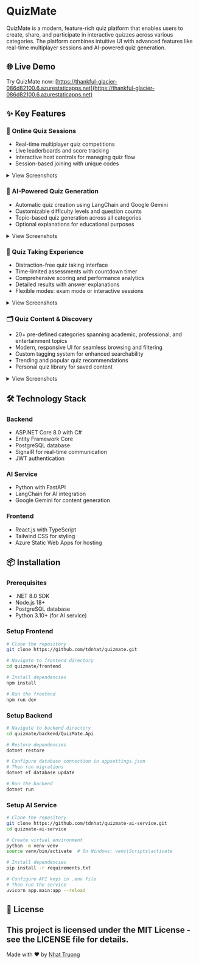 # QuizMate

QuizMate is a modern, feature-rich quiz platform that enables users to create, share, and participate in interactive quizzes across various categories. The platform combines intuitive UI with advanced features like real-time multiplayer sessions and AI-powered quiz generation.

## 🌐 Live Demo

Try QuizMate now: [https://thankful-glacier-086d82100.6.azurestaticapps.net](https://thankful-glacier-086d82100.6.azurestaticapps.net)

## ✨ Key Features

### 🚀 Online Quiz Sessions
- Real-time multiplayer quiz competitions
- Live leaderboards and score tracking
- Interactive host controls for managing quiz flow
- Session-based joining with unique codes

<details>
<summary>View Screenshots</summary>

#### Session Creation and Joining
![Quiz session information with join code](https://res.cloudinary.com/dqnnkfprw/image/upload/v1745206804/Screenshot_2025-04-21_100414_fgaelf.png)
*Quiz session information with join code and URL for participants*

#### Participant Experience
![Participant answer screen](https://res.cloudinary.com/dqnnkfprw/image/upload/v1745206804/Screenshot_2025-04-21_101152_l73jc8.png)
*Participants answer questions and receive immediate feedback*

#### Live Standings
![Current standings between questions](https://res.cloudinary.com/dqnnkfprw/image/upload/v1745206804/Screenshot_2025-04-21_101207_gachgd.png)
*Live leaderboard showing rankings between questions*

#### Session Summary
![Quiz session summary](https://res.cloudinary.com/dqnnkfprw/image/upload/v1745206804/Screenshot_2025-04-21_101503_vyqffj.png)
*End-of-session summary with final results and statistics*
</details>

### 🤖 AI-Powered Quiz Generation
- Automatic quiz creation using LangChain and Google Gemini
- Customizable difficulty levels and question counts
- Topic-based quiz generation across all categories
- Optional explanations for educational purposes

<details>
<summary>View Screenshots</summary>

#### AI Quiz Generator
![AI-powered quiz generation](https://res.cloudinary.com/dqnnkfprw/image/upload/v1745206804/Screenshot_2025-04-21_102031_njjo3i.png)
*Generate complete quizzes with customizable settings using AI*

#### AI-Generated Questions Review
![Quiz creation form with AI-generated questions](https://res.cloudinary.com/dqnnkfprw/image/upload/v1745208297/Screenshot_2025-04-21_110438_v12qns.png)
*Review and edit AI-generated questions before publishing your quiz*
</details>

### 📝 Quiz Taking Experience
- Distraction-free quiz taking interface
- Time-limited assessments with countdown timer
- Comprehensive scoring and performance analytics
- Detailed results with answer explanations
- Flexible modes: exam mode or interactive sessions

<details>
<summary>View Screenshots</summary>

#### Taking a Quiz
![Taking a quiz in exam mode](https://res.cloudinary.com/dqnnkfprw/image/upload/v1745206804/Screenshot_2025-04-21_101706_lkr0cu.png)
*Focused quiz-taking interface with question navigation*

#### Quiz Results
![Quiz results page](https://res.cloudinary.com/dqnnkfprw/image/upload/v1745206804/Screenshot_2025-04-21_101733_szgia6.png)
*Comprehensive results showing score, answers, and explanations*
</details>

### 🗂️ Quiz Content & Discovery
- 20+ pre-defined categories spanning academic, professional, and entertainment topics
- Modern, responsive UI for seamless browsing and filtering
- Custom tagging system for enhanced searchability
- Trending and popular quiz recommendations
- Personal quiz library for saved content

<details>
<summary>View Screenshots</summary>

#### Category Selection
![Category selection interface](https://res.cloudinary.com/dqnnkfprw/image/upload/v1745206804/Screenshot_2025-04-21_103544_yzomii.png)
*Wide variety of categories covering academic, professional, and entertainment topics*
</details>

## 🛠️ Technology Stack

### Backend
- ASP.NET Core 8.0 with C#
- Entity Framework Core
- PostgreSQL database
- SignalR for real-time communication
- JWT authentication

### AI Service
- Python with FastAPI
- LangChain for AI integration
- Google Gemini for content generation

### Frontend
- React.js with TypeScript
- Tailwind CSS for styling
- Azure Static Web Apps for hosting

## 📦 Installation

### Prerequisites
- .NET 8.0 SDK
- Node.js 18+
- PostgreSQL database
- Python 3.10+ (for AI service)

### Setup Frontend
```bash
# Clone the repository
git clone https://github.com/tdnhat/quizmate.git

# Navigate to frontend directory
cd quizmate/frontend

# Install dependencies
npm install

# Run the frontend
npm run dev
```

### Setup Backend
```bash
# Navigate to backend directory
cd quizmate/backend/QuizMate.Api

# Restore dependencies
dotnet restore

# Configure database connection in appsettings.json
# Then run migrations
dotnet ef database update

# Run the backend
dotnet run
```

### Setup AI Service
```bash
# Clone the repository
git clone https://github.com/tdnhat/quizmate-ai-service.git
cd quizmate-ai-service

# Create virtual environment
python -m venv venv
source venv/bin/activate  # On Windows: venv\Scripts\activate

# Install dependencies
pip install -r requirements.txt

# Configure API keys in .env file
# Then run the service
uvicorn app.main:app --reload
```

## 📄 License

This project is licensed under the MIT License - see the LICENSE file for details.
---

Made with ❤️ by [Nhat Truong](https://github.com/tdnhat)
